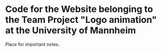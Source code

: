 # Code for the Website belonging to the Team Project "Logo animation" at the University of Mannheim
Place for important notes.
